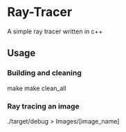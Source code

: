 # Ray-Tracer
A simple ray tracer written in c++

## Usage

### Building and cleaning
make
make clean_all

### Ray tracing an image
./target/debug > Images/[image_name]

